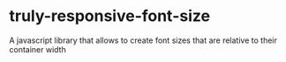 # truly-responsive-font-size
A javascript library that allows to create font sizes that are relative to their container width
